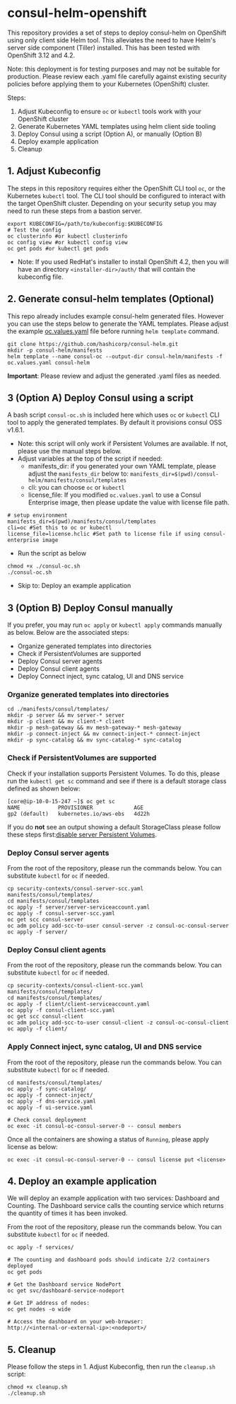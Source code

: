 # consul-helm-openshift
This repository provides a set of steps to deploy consul-helm on OpenShift using only client side Helm tool. This alleviates the need to have Helm's server side component (Tiller) installed. This has been tested with OpenShift 3.12 and 4.2. 

Note: this deployment is for testing purposes and may not be suitable for production. Please review each .yaml file carefully against existing security policies before applying them to your Kubernetes (OpenShift) cluster.

Steps:
1. Adjust Kubeconfig to ensure `oc` or `kubectl` tools work with your OpenShift cluster
1. Generate Kubernetes YAML templates using helm client side tooling
1. Deploy Consul using a script (Option A), or manually (Option B)
1. Deploy example application
1. Cleanup

## 1. Adjust Kubeconfig
The steps in this repository requires either the OpenShift CLI tool `oc`, or the Kubernetes `kubectl` tool. The CLI tool should be configured to interact with the target OpenShift cluster. Depending on your security setup you may need to run these steps from a bastion server. 
```
export KUBECONFIG=/path/to/kubeconfig:$KUBECONFIG
# Test the config
oc clusterinfo #or kubectl clusterinfo
oc config view #or kubectl config view
oc get pods #or kubectl get pods
```
- Note: If you used RedHat's installer to install OpenShift 4.2, then you will have an directory `<installer-dir>/auth/` that will contain the kubeconfig file. 

## 2. Generate consul-helm templates (Optional)
This repo already includes example consul-helm generated files. However you can use the steps below to generate the YAML templates. Please adjust the example [oc.values.yaml](oc.values.yaml) file before running `helm template` command.
```
git clone https://github.com/hashicorp/consul-helm.git
mkdir -p consul-helm/manifests
helm template --name consul-oc --output-dir consul-helm/manifests -f oc.values.yaml consul-helm
```
**Important**: Please review and adjust the generated .yaml files as needed.

## 3 (Option A) Deploy Consul using a script
A bash script `consul-oc.sh` is included here which uses `oc` or `kubectl` CLI tool to apply the generated templates. By default it provisions consul OSS v1.6.1.
- Note: this script will only work if Persistent Volumes are available. If not, please use the manual steps below.
- Adjust variables at the top of the script if needed:
  - manifests_dir: if you generated your own YAML template, please adjust the `manifests_dir` below to: `manifests_dir=$(pwd)/consul-helm/manifests/consul/templates`
  - cli: you can choose `oc` or `kubectl`
  - license_file: If you modified `oc.values.yaml` to use a Consul Enterprise image, then please update the value with license file path.
```
# setup environment
manifests_dir=$(pwd)/manifests/consul/templates
cli=oc #Set this to oc or kubectl
license_file=license.hclic #Set path to license file if using consul-enterprise image
```
- Run the script as below
```
chmod +x ./consul-oc.sh
./consul-oc.sh
```
- Skip to: Deploy an example application

## 3 (Option B) Deploy Consul manually
If you prefer, you may run `oc apply` or `kubectl apply` commands manually as below. Below are the associated steps:
- Organize generated templates into directories
- Check if PersistentVolumes are supported
- Deploy Consul server agents
- Deploy Consul client agents
- Deploy Connect inject, sync catalog, UI and DNS service

### Organize generated templates into directories
```
cd ./manifests/consul/templates/
mkdir -p server && mv server-* server
mkdir -p client && mv client-* client
mkdir -p mesh-gateway && mv mesh-gateway-* mesh-gateway
mkdir -p connect-inject && mv connect-inject-* connect-inject
mkdir -p sync-catalog && mv sync-catalog-* sync-catalog
```

### Check if PersistentVolumes are supported
Check if your installation supports Persistent Volumes. To do this, please run the `kubectl get sc` command and see if there is a default storage class defined as shown below:
```
[core@ip-10-0-15-247 ~]$ oc get sc
NAME            PROVISIONER             AGE
gp2 (default)   kubernetes.io/aws-ebs   4d22h
```
If you do **not** see an output showing a default StorageClass please follow these steps first:[disable server Persistent Volumes](disable_pvc.md).

### Deploy Consul server agents
From the root of the repository, please run the commands below. You can substitute `kubectl` for `oc` if needed.
```
cp security-contexts/consul-server-scc.yaml manifests/consul/templates/
cd manifests/consul/templates
oc apply -f server/server-serviceaccount.yaml
oc apply -f consul-server-scc.yaml
oc get scc consul-server
oc adm policy add-scc-to-user consul-server -z consul-oc-consul-server
oc apply -f server/
```

### Deploy Consul client agents
From the root of the repository, please run the commands below. You can substitute `kubectl` for `oc` if needed.
```
cp security-contexts/consul-client-scc.yaml manifests/consul/templates/
cd manifests/consul/templates/
oc apply -f client/client-serviceaccount.yaml
oc apply -f consul-client-scc.yaml
oc get scc consul-client
oc adm policy add-scc-to-user consul-client -z consul-oc-consul-client
oc apply -f client/
```

### Apply Connect inject, sync catalog, UI and DNS service
From the root of the repository, please run the commands below. You can substitute `kubectl` for `oc` if needed.
```
cd manifests/consul/templates/
oc apply -f sync-catalog/
oc apply -f connect-inject/
oc apply -f dns-service.yaml
oc apply -f ui-service.yaml

# Check consul deployment
oc exec -it consul-oc-consul-server-0 -- consul members
```

Once all the containers are showing a status of `Running`, please apply license as below:
```
oc exec -it consul-oc-consul-server-0 -- consul license put <license>
```

## 4. Deploy an example application
We will deploy an example application with two services: Dashboard and Counting. The Dashboard service calls the counting service which returns the quantity of times it has been invoked.

From the root of the repository, please run the commands below. You can substitute `kubectl` for `oc` if needed.
```
oc apply -f services/

# The counting and dashboard pods should indicate 2/2 containers deployed
oc get pods

# Get the Dashboard service NodePort
oc get svc/dashboard-service-nodeport

# Get IP address of nodes:
oc get nodes -o wide

# Access the dashboard on your web-browser:
http://<internal-or-external-ip>:<nodeport>/
```

## 5. Cleanup
Please follow the steps in 1. Adjust Kubeconfig, then run the `cleanup.sh` script:
```
chmod +x cleanup.sh
./cleanup.sh
```
